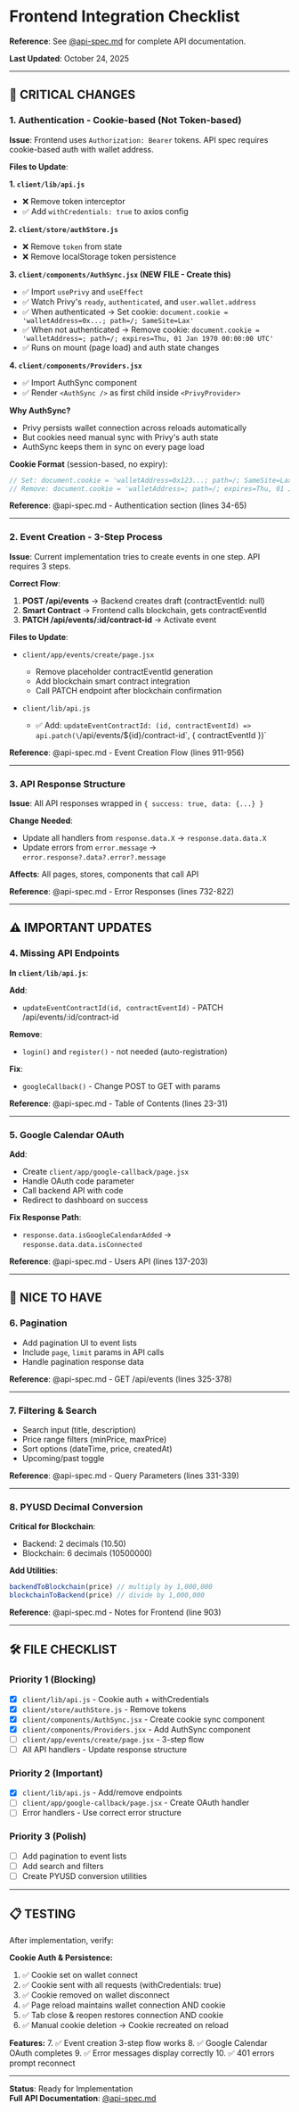 # Frontend Integration Checklist

**Reference**: See [@api-spec.md](./api-spec.md) for complete API documentation.

**Last Updated**: October 24, 2025

---

## 🔴 CRITICAL CHANGES

### 1. Authentication - Cookie-based (Not Token-based)

**Issue**: Frontend uses `Authorization: Bearer` tokens. API spec requires cookie-based auth with wallet address.

**Files to Update**:

**1. `client/lib/api.js`**
- ❌ Remove token interceptor
- ✅ Add `withCredentials: true` to axios config

**2. `client/store/authStore.js`**
- ❌ Remove `token` from state
- ❌ Remove localStorage token persistence

**3. `client/components/AuthSync.jsx` (NEW FILE - Create this)**
- ✅ Import `usePrivy` and `useEffect`
- ✅ Watch Privy's `ready`, `authenticated`, and `user.wallet.address`
- ✅ When authenticated → Set cookie: `document.cookie = 'walletAddress=0x...; path=/; SameSite=Lax'`
- ✅ When not authenticated → Remove cookie: `document.cookie = 'walletAddress=; path=/; expires=Thu, 01 Jan 1970 00:00:00 UTC'`
- ✅ Runs on mount (page load) and auth state changes

**4. `client/components/Providers.jsx`**
- ✅ Import AuthSync component
- ✅ Render `<AuthSync />` as first child inside `<PrivyProvider>`

**Why AuthSync?** 
- Privy persists wallet connection across reloads automatically
- But cookies need manual sync with Privy's auth state
- AuthSync keeps them in sync on every page load

**Cookie Format** (session-based, no expiry):
```javascript
// Set: document.cookie = 'walletAddress=0x123...; path=/; SameSite=Lax'
// Remove: document.cookie = 'walletAddress=; path=/; expires=Thu, 01 Jan 1970 00:00:00 UTC'
```

**Reference**: @api-spec.md - Authentication section (lines 34-65)

---

### 2. Event Creation - 3-Step Process

**Issue**: Current implementation tries to create events in one step. API requires 3 steps.

**Correct Flow**:
1. **POST /api/events** → Backend creates draft (contractEventId: null)
2. **Smart Contract** → Frontend calls blockchain, gets contractEventId
3. **PATCH /api/events/:id/contract-id** → Activate event

**Files to Update**:
- `client/app/events/create/page.jsx`
  - Remove placeholder contractEventId generation
  - Add blockchain smart contract integration
  - Call PATCH endpoint after blockchain confirmation
  
- `client/lib/api.js`
  - ✅ Add: `updateEventContractId: (id, contractEventId) => api.patch(\`/api/events/\${id}/contract-id\`, { contractEventId })`

**Reference**: @api-spec.md - Event Creation Flow (lines 911-956)

---

### 3. API Response Structure

**Issue**: All API responses wrapped in `{ success: true, data: {...} }`

**Change Needed**:
- Update all handlers from `response.data.X` → `response.data.data.X`
- Update errors from `error.message` → `error.response?.data?.error?.message`

**Affects**: All pages, stores, components that call API

**Reference**: @api-spec.md - Error Responses (lines 732-822)

---

## ⚠️ IMPORTANT UPDATES

### 4. Missing API Endpoints

**In `client/lib/api.js`**:

**Add**:
- `updateEventContractId(id, contractEventId)` - PATCH /api/events/:id/contract-id

**Remove**:
- `login()` and `register()` - not needed (auto-registration)

**Fix**:
- `googleCallback()` - Change POST to GET with params

**Reference**: @api-spec.md - Table of Contents (lines 23-31)

---

### 5. Google Calendar OAuth

**Add**:
- Create `client/app/google-callback/page.jsx`
- Handle OAuth code parameter
- Call backend API with code
- Redirect to dashboard on success

**Fix Response Path**:
- `response.data.isGoogleCalendarAdded` → `response.data.data.isConnected`

**Reference**: @api-spec.md - Users API (lines 137-203)

---

## 📝 NICE TO HAVE

### 6. Pagination

- Add pagination UI to event lists
- Include `page`, `limit` params in API calls
- Handle pagination response data

**Reference**: @api-spec.md - GET /api/events (lines 325-378)

---

### 7. Filtering & Search

- Search input (title, description)
- Price range filters (minPrice, maxPrice)
- Sort options (dateTime, price, createdAt)
- Upcoming/past toggle

**Reference**: @api-spec.md - Query Parameters (lines 331-339)

---

### 8. PYUSD Decimal Conversion

**Critical for Blockchain**:
- Backend: 2 decimals (10.50)
- Blockchain: 6 decimals (10500000)

**Add Utilities**:
```javascript
backendToBlockchain(price) // multiply by 1,000,000
blockchainToBackend(price) // divide by 1,000,000
```

**Reference**: @api-spec.md - Notes for Frontend (line 903)

---

## 🛠️ FILE CHECKLIST

### Priority 1 (Blocking)
- [x] `client/lib/api.js` - Cookie auth + withCredentials
- [x] `client/store/authStore.js` - Remove tokens
- [x] `client/components/AuthSync.jsx` - Create cookie sync component
- [x] `client/components/Providers.jsx` - Add AuthSync component
- [ ] `client/app/events/create/page.jsx` - 3-step flow
- [ ] All API handlers - Update response structure

### Priority 2 (Important)
- [x] `client/lib/api.js` - Add/remove endpoints
- [ ] `client/app/google-callback/page.jsx` - Create OAuth handler
- [ ] Error handlers - Use correct error structure

### Priority 3 (Polish)
- [ ] Add pagination to event lists
- [ ] Add search and filters
- [ ] Create PYUSD conversion utilities

---

## 📋 TESTING

After implementation, verify:

**Cookie Auth & Persistence:**
1. ✅ Cookie set on wallet connect
2. ✅ Cookie sent with all requests (withCredentials: true)
3. ✅ Cookie removed on wallet disconnect
4. ✅ Page reload maintains wallet connection AND cookie
5. ✅ Tab close & reopen restores connection AND cookie
6. ✅ Manual cookie deletion → Cookie recreated on reload

**Features:**
7. ✅ Event creation 3-step flow works
8. ✅ Google Calendar OAuth completes
9. ✅ Error messages display correctly
10. ✅ 401 errors prompt reconnect

---

**Status**: Ready for Implementation  
**Full API Documentation**: [@api-spec.md](./api-spec.md)


